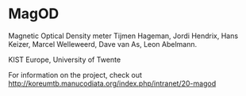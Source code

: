 # MagOD
Magnetic Optical Density meter
Tijmen Hageman, Jordi Hendrix, Hans Keizer, Marcel Welleweerd, Dave
van As, Leon Abelmann.


KIST Europe, University of Twente


For information on the project, check out http://koreumtb.manucodiata.org/index.php/intranet/20-magod
